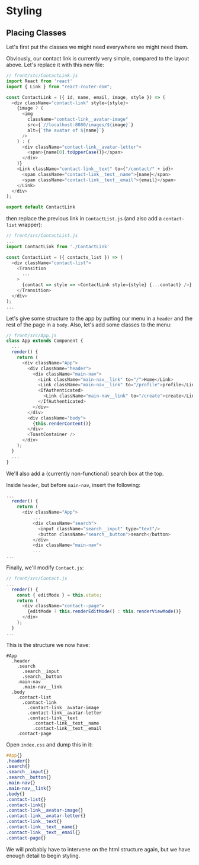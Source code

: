 # Styling

## Placing Classes

Let's first put the classes we might need everywhere we might need them.

Obviously, our contact link is currently very simple, compared to the layout above. Let's replace it with this new file:

```js
// front/stc/ContactLink.js
import React from 'react'
import { Link } from "react-router-dom";

const ContactLink = ({ id, name, email, image, style }) => (
  <div className="contact-link" style={style}>
    {image ? (
      <img
        className="contact-link__avatar-image"
        src={`//localhost:8080/images/${image}`}
        alt={`the avatar of ${name}`}
      />
    ) : (
      <div className="contact-link__avatar-letter">
        <span>{name[0].toUpperCase()}</span>
      </div>
    )}
    <Link className="contact-link__text" to={"/contact/" + id}>
      <span className="contact-link__text__name">{name}</span>
      <span className="contact-link__text__email">{email}</span>
    </Link>
  </div>
);

export default ContactLink
```

then replace the previous link in `ContactList.js` (and also add a `contact-list` wrapper):

```js
// front/src/ContactList.js
...
import ContactLink from './ContactLink'

const ContactList = ({ contacts_list }) => (
  <div className="contact-list">
    <Transition
      ...
    >
      {contact => style => <ContactLink style={style} {...contact} />}
    </Transition>
  </div>
);
...
```

Let's give some structure to the app by putting our menu in a `header` and the rest of the page in a `body`. Also, let's add some classes to the menu:

```js
// front/src/App.js
class App extends Component {
  ...
  render() {
    return (
      <div className="App">
        <div className="header">
          <div className="main-nav">
            <Link className="main-nav__link" to="/">Home</Link>
            <Link className="main-nav__link" to="/profile">profile</Link>
            <IfAuthenticated>
              <Link className="main-nav__link" to="/create">create</Link>
            </IfAuthenticated>
          </div>
        </div>
        <div className="body">
          {this.renderContent()}
        </div>
        <ToastContainer />
      </div>
    );
  }
  ...
}
```

We'll also add a (currently non-functional) search box at the top.

Inside `header`, but before `main-nav`, insert the following:

```js
...
  render() {
    return (
      <div className="App">
          ...
          <div className="search">
            <input className="search__input" type="text"/>
            <button className="search__button">search</button>
          </div>
          <div className="main-nav">
          ...
...
```

Finally, we'll modify `Contact.js`:

```js
// front/src/Contact.js
...
  render() {
    const { editMode } = this.state;
    return (
      <div className="contact--page">
        {editMode ? this.renderEditMode() : this.renderViewMode()}
      </div>
    );
  }
...
```

This is the structure we now have:

```jade
#App
  .header
    .search
      .search__input
      .search__button
    .main-nav
      .main-nav__link
  .body
    .contact-list
      .contact-link
        .contact-link__avatar-image
        .contact-link__avatar-letter
        .contact-link__text
          .contact-link__text__name
          .contact-link__text__email
    .contact-page
```

Open `index.css` and dump this in it:

```css
#App{}
.header{}
.search{}
.search__input{}
.search__button{}
.main-nav{}
.main-nav__link{}
.body{}
.contact-list{}
.contact-link{}
.contact-link__avatar-image{}
.contact-link__avatar-letter{}
.contact-link__text{}
.contact-link__text__name{}
.contact-link__text__email{}
.contact-page{}
```

We will probably have to intervene on the html structure again, but we have enough detail to begin styling.
